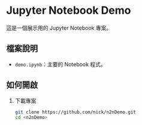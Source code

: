 # Jupyter Notebook Demo

這是一個展示用的 Jupyter Notebook 專案。

## 檔案說明
- `demo.ipynb`：主要的 Notebook 程式。

## 如何開啟
1. 下載專案
   ```bash
   git clone https://github.com/nick/n2nDemo.git
   cd <n2nDemo>
